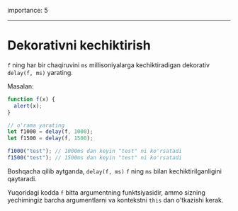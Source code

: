 importance: 5

---

# Dekorativni kechiktirish

`f` ning har bir chaqiruvini `ms` millisoniyalarga kechiktiradigan dekorativ `delay(f, ms)` yarating.

Masalan:

```js
function f(x) {
  alert(x);
}

// o'rama yarating
let f1000 = delay(f, 1000);
let f1500 = delay(f, 1500);

f1000("test"); // 1000ms dan keyin "test" ni ko'rsatadi
f1500("test"); // 1500ms dan keyin "test" ni ko'rsatadi
```

Boshqacha qilib aytganda, `delay(f, ms)` `f` ning `ms` bilan kechiktirilganligini qaytaradi.

Yuqoridagi kodda `f` bitta argumentning funktsiyasidir, ammo sizning yechimingiz barcha argumentlarni va kontekstni `this` dan o'tkazishi kerak.
